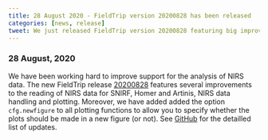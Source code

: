 ```yaml
---
title: 28 August 2020 - FieldTrip version 20200828 has been released
categories: [news, release]
tweet: We just released FieldTrip version 20200828 featuring big improvements to NIRS data reading, handling and plotting! Check the latest and greatest at ttp://www.fieldtriptoolbox.org/#28-August-2020
---
```


### 28 August, 2020

We have been working hard to improve support for the analysis of NIRS data. The new FieldTrip release [20200828](http://github.com/fieldtrip/fieldtrip/releases/tag/20200828) features several improvements to the reading of NIRS data for SNIRF, Homer and Artinis, NIRS data handling and plotting. Moreover, we have added added the option `cfg.newfigure` to all plotting functions to allow you to specify whether the plots should be made in a new figure (or not). See [GitHub](https://github.com/fieldtrip/fieldtrip/compare/20200828...20200826) for the detailled list of updates.
